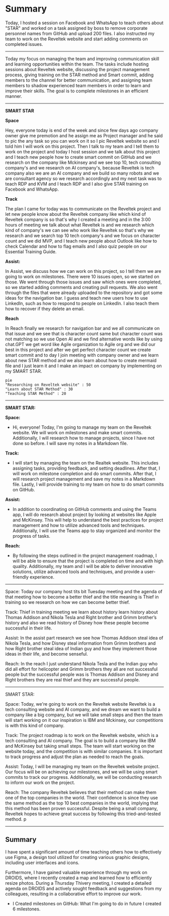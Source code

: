 # Summary

Today, I hosted a session on Facebook and WhatsApp to teach others about "STAR" and worked on a task assigned by boss to remove corporate personnel names from GitHub and upload 200 files. I also instructed my team to work on the Reveltek website and start adding comments on completed issues.

---

Today my focus on managing the team and improving communication skill and learning opportunities within the team. The tasks include hosting sessions about Reveltek website, discussing the project management process, giving training on the STAR method and Smart commit, adding members to the channel for better communication, and assigning team members to shadow experienced team members in order to learn and improve their skills. The goal is to complete milestones in an efficient manner.

---

**SMART STAR** 

**Space**

Hey, everyone today is end of the week and since few days ago company owner give me premotion and he assign me as Project manager and he said to pic the any task so you can work on it so I pic Reveltek website so and I told him I will work on this project. Then I talk to my team and I tell them to work on the project and today I host session and we talk about this project and I teach new people how to create smart commit on GitHub and we research on the company like Mckinsey and we see top 10, tech consulting company's and we research on AI company's, because Reveltek is tech company also we are an AI company and we build so many robots and we are consultant agency so we research accordingly and my next task was to teach RDP and KVM and I teach RDP and I also give STAR training on Facebook and WhatsApp.

**Track** 

The plan I came for today was to communicate on the Reveltek project and let new people know about the Reveltek company like which kind of Reveltek company is so that's why I created a meeting and in the 3:00 hours of meeting we talk about what Reveltek is and we research which kind of company's we can see who work like Reveltek so that's why we research and we search top 10 tech company's and we focus on character count and we did MVP, and I teach new people about Outlook like how to check Calendar and how to flag emails and I also quiz people on our Essential Training Guide.

**Assist:**

In Assist, we discuss how we can work on this project, so I tell them we are going to work on milestones. There were 10 issues open, so we started on those. We went through those issues and saw which ones were completed, so we started adding comments and creating pull requests. We also went through the files that were already uploaded to the repository and got some ideas for the navigation bar. I guess and teach new users how to use LinkedIn, such as how to respond to people on LinkedIn. I also teach them how to recover if they delete an email.

**Reach**

In Reach finally we research for navigation bar and we all communicate on that issue and we see that is character count same but character count was not matching so we use Open AI and we find alternative words like by using chat.GPT we get word like Agile organization to Agile org and we did our best in this project and after we get perfect character count we create smart commit and to day I join meeting with company owner and we learn about new STAR method and we also learn about how to create mermaid file and I just learn it and I make an impact on company by implementing on my SMART STAR.

```mermaid
pie
"Researching on Reveltek website" : 50
"Learn about STAR Method" : 30
"Teaching STAR Method" : 20
```

---

**SMART STAR:**

**Space:**
 
- Hi, everyone! Today, I'm going to manage my team on the Reveltek website. We will work on milestones and make smart commits. Additionally, I will research how to       manage projects, since I have not done so before. I will save my notes in a Markdown file.
 
**Track:**
 
- I will start by managing the team on the Realtek website. This includes assigning tasks, providing feedback, and setting deadlines. After that, I will work on         milestone completion and do smart commits. After that, I will research project management and save my notes in a Markdown file. Lastly, I will provide training to my   team on how to do smart commits on GitHub.
 
**Assist:**
 
- In addition to coordinating on GitHub comments and using the Teams app, I will do research about project by looking at websites like Apple and McKinsey. This will     help to understand the best practices for project management and how to utilize advanced tools and techniques. Additionally, I will use the Teams app to stay           organized and monitor the progress of tasks.
 
**Reach:** 
 
- By following the steps outlined in the project management roadmap, I will be able to ensure that the project is completed on time and with high quality.               Additionally, my team and I will be able to deliver innovative solutions, utilize advanced tools and techniques, and provide a user-friendly experience. 


---

Space: Today our company host tits bit Tuesday meeting and the agenda of that meeting how to become a better thief and the title meaning is Thief in training so we research on how we can become better thief.

Track: Thief in training meeting we learn about history learn history about Thomas Addison and Nikola Tesla and Right brother and Grimm brother’s history and also we read history of Disney how these people become successful in their life. 

Assist: In the assist part research we see how Thomas Addison steal idea of Nikola Tesla, and how Disney steal information from Grimm brothers and how Right brother steal idea of Indian guy and how they implement those ideas in their life, and become senseful.

Reach: In the reach I just understand Nikola Tesla and the Indian guy who did all effort for helicopter and Grimm brothers they all are not successful people but the successful people was is Thomas Addison and Disney and Right brothers they are real thief and they are successful people.

---

SMART STAR:

Space: Today, we're going to work on the Reveltek website Reveltek is a tech consulting website and AI company, and we dream we want to build a company like a big company, but we will take small steps and then the team will start working on it our inspiration is IBM and Mckinsey, our competitions is with this kind of company.

Track: The project roadmap is to work on the Reveltek website, which is a tech consulting and AI company. The goal is to build a company like IBM and McKinsey but taking small steps. The team will start working on the website today, and the competition is with similar companies. It is important to track progress and adjust the plan as needed to reach the goals.

Assist: Today, I will be managing my team on the Reveltek website project. Our focus will be on achieving our milestones, and we will be using smart commits to track our progress. Additionally, we will be conducting research to inform our work on the project.

Reach: The company Reveltek believes that their method can make them one of the top companies in the world. Their confidence is since they use the same method as the top 10 best companies in the world, implying that this method has been proven successful. Despite being a small company, Reveltek hopes to achieve great success by following this tried-and-tested method.
p

---

## Summary

I have spent a significant amount of time teaching others how to effectively use Figma, a design tool utilized for creating various graphic designs, including user interfaces and icons.

Furthermore, I have gained valuable experience through my work on DROIDS, where I recently created a map and learned how to efficiently resize photos. During a Thursday Thivery meeting, I created a detailed agenda on DROIDS and actively sought feedback and suggestions from my colleagues, resulting in a collaborative effort to improve our work.

- I Created milestones on GitHub: What I'm going to do in future I created 6 milestones.
